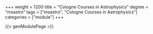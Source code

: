 +++
weight = 1200
title = "Cologne Courses in Astrophysics"
degree = "msastro"
tags = ["msastro", "Cologne Courses in Astrophysics"]
categories = ["module"]
+++

{{< genModulePage >}}
